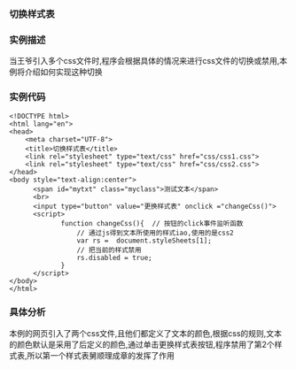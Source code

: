 ### 切换样式表

### 实例描述

当王爷引入多个css文件时,程序会根据具体的情况来进行css文件的切换或禁用,本例将介绍如何实现这种切换
### 实例代码
```
<!DOCTYPE html>
<html lang="en">
<head>
    <meta charset="UTF-8">
    <title>切换样式表</title>
    <link rel="stylesheet" type="text/css" href="css/css1.css">
    <link rel="stylesheet" type="text/css" href="css/css2.css">
</head>
<body style="text-align:center">
      <span id="mytxt" class="myclass">测试文本</span>
      <br>
      <input type="button" value="更换样式表" onclick ="changeCss()">
      <script>
             function changeCss(){  // 按钮的click事件监听函数
                 // 通过js得到文本所使用的样式iao,使用的是css2
                 var rs =  document.styleSheets[1];
                 // 把当前的样式禁用
                 rs.disabled = true;
             }
      </script>
</body>
</html>
```
### 具体分析

本例的网页引入了两个css文件,且他们都定义了文本的颜色,根据css的规则,文本的颜色默认是采用了后定义的颜色,通过单击更换样式表按钮,程序禁用了第2个样式表,所以第一个样式表舅顺理成章的发挥了作用
